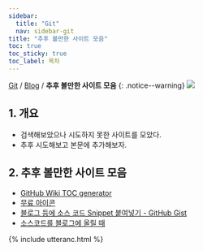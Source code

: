 ```yaml
---
sidebar:
  title: "Git"
  nav: sidebar-git
title: "추후 볼만한 사이트 모음"
toc: true
toc_sticky: true
toc_label: 목차
---
```

[Git](/git/) / [Blog](/git/blog/) / **추후 볼만한 사이트 모음**
{: .notice--warning}
![](https://pages.github.com/images/logo.svg)
## 1. 개요
- 검색해보았으나 시도하지 못한 사이트를 모았다.
- 추후 시도해보고 본문에 추가해보자.


## 2. 추후 볼만한 사이트 모음
* [GitHub Wiki TOC generator](https://ecotrust-canada.github.io/markdown-toc/)
* [무료 아이콘](https://fontawesome.com/v5.15/icons?d=gallery&p=3&s=solid&m=free)
* [블로그 등에 소스 코드 Snippet 붙여넣기 - GitHub Gist](https://hanmomhanda.tistory.com/entry/%EB%B8%94%EB%A1%9C%EA%B7%B8-%EB%93%B1%EC%97%90-%EC%86%8C%EC%8A%A4-%EC%BD%94%EB%93%9C-Snippet-%EB%B6%99%EC%97%AC%EB%84%A3%EA%B8%B0-GitHub-Gist)
* [소스코드를 블로그에 올릴 때](https://velog.io/@yeseolee/%EC%86%8C%EC%8A%A4%EC%BD%94%EB%93%9C%EB%A5%BC-%EB%B8%94%EB%A1%9C%EA%B7%B8%EC%97%90-%EC%98%AC%EB%A6%B4%EB%95%8C)



{% include utteranc.html %}

